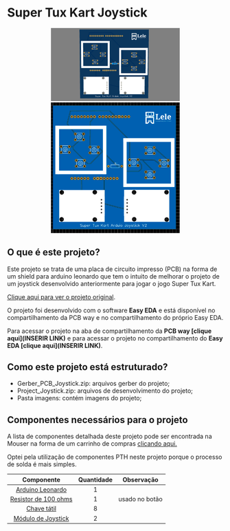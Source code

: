 # Super Tux Kart Joystick
<p align="center"><img src = "imagens/joystickGif.gif" width = "300"  alt = "Gif da placa em visualização 3d">
<img src = "imagens/joystickTop.png" width = "300"  alt = "Visualização 2d do top da placa"></p>

## O que é este projeto?
Este projeto se trata de uma placa de circuito impresso (PCB) na forma de um shield para arduino leonardo que tem o intuito de melhorar o projeto de um joystick desenvolvido anteriormente para jogar o jogo Super Tux Kart.

[Clique aqui para ver o projeto original](https://github.com/LelePG/simple-arduino-joystick).

O projeto foi desenvolvido com o software **Easy EDA** e está disponível no compartilhamento da PCB way e no compartilhamento do próprio Easy EDA. 

Para acessar o projeto na aba de compartilhamento da **PCB way [clique aqui](INSERIR LINK)** e para acessar o projeto no compartilhamento do **Easy EDA [clique aqui](INSERIR LINK)**.

## Como este projeto está estruturado?
* Gerber_PCB_Joystick.zip: arquivos gerber do projeto;
* Project_Joystick.zip: arquivos de desenvolvimento do projeto;
* Pasta imagens: contém imagens do projeto;

## Componentes necessários para o projeto
A lista de componentes detalhada deste projeto pode ser encontrada na Mouser na forma de um carrinho de compras [clicando aqui.](https://www.mouser.com/ProjectManager/ProjectDetail.aspx?AccessID=6EB08A1949)

Optei pela utilização de componentes PTH neste projeto porque o processo de solda é mais simples.

|Componente|Quantidade|Observação|
|:----------:|:----------:|:----------:|
| [Arduino Leonardo](https://br.mouser.com/ProductDetail/Arduino/A000052?qs=sGAEpiMZZMsUJpHmmVieqDf6SOxC0arbjUqeZcOWR0Q%3D)  | 1  | |
| [Resistor de 100 ohms](https://www.mouser.com/ProductDetail/594-5043ED100R0F)  | 1 | usado no botão |
| [Chave tátil](https://www.mouser.com/ProductDetail/506-1-1825910-4) | 8 |   |
|[Módulo de Joystick](https://br.mouser.com/ProductDetail/375-JOY-01)|2||



